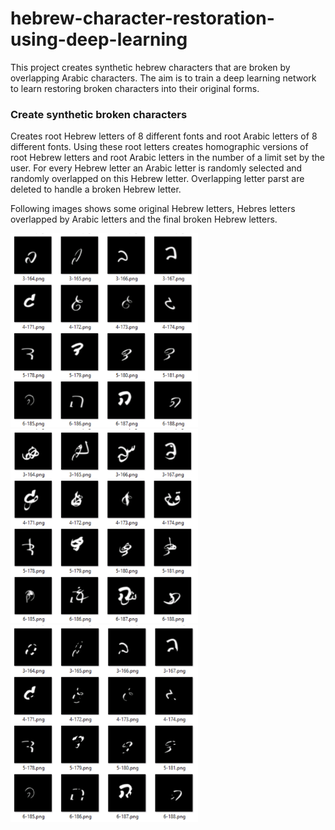 # hebrew-character-restoration-using-deep-learning
This project creates synthetic hebrew characters that are broken by overlapping Arabic characters. The aim is to train a deep learning network to learn restoring broken characters into their original forms.
### Create synthetic broken characters
Creates root Hebrew letters of 8 different fonts and root Arabic letters of 8 different fonts. Using these root letters creates homographic versions of root Hebrew letters and root Arabic letters in the number of a limit set by the user.
For every Hebrew letter an Arabic letter is randomly selected and randomly overlapped on this Hebrew letter. Overlapping letter parst are deleted to handle a broken Hebrew letter.

Following images shows some original Hebrew letters, Hebres letters overlapped by Arabic letters and the final broken Hebrew letters.

<img src="/images/original-hebrew-letters.png" alt="drawing" width="300"/> <img src="/images/arabic-overlap-hebrew.png" alt="drawing" width="300"/> <img src="/images/broken-hebrew-letters.png" alt="drawing" width="300"/>

